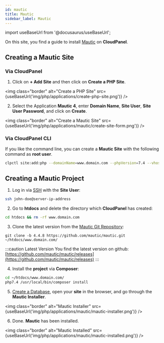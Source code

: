 ```yaml
---
id: mautic
title: Mautic
sidebar_label: Mautic
---
```


import useBaseUrl from '@docusaurus/useBaseUrl';

On this site, you find a guide to install [Mautic](https://www.mautic.org/) on **CloudPanel**.

## Creating a Mautic Site

### Via CloudPanel

1. Click on **+ Add Site** and then click on **Create a PHP Site**.

<img class="border" alt="Create a PHP Site" src={useBaseUrl('img/php/applications/create-php-site.png')} />

2. Select the Application **Mautic 4**, enter **Domain Name**, **Site User**, **Site User Password**, and click on **Create**.

<img class="border" alt="Create a Mautic Site" src={useBaseUrl('img/php/applications/mautic/create-site-form.png')} />

### Via CloudPanel CLI

If you like the command line, you can create a **Mautic Site** with the following command as **root user**.

```bash
clpctl site:add:php --domainName=www.domain.com --phpVersion=7.4 --vhostTemplate='Mautic 4' --siteUser='john-doe' --siteUserPassword='!secretPassword!'
```

## Creating a Mautic Project

1. Log in via [SSH](../../../frontend-area/ssh-ftp/#ssh-login) with the **Site User**:

```bash
ssh john-doe@server-ip-address
```

2. Go to **htdocs** and delete the directory which **CloudPanel** has created:

```bash
cd htdocs && rm -rf www.domain.com
```

3. Clone the latest version from the [Mautic Git Repository](https://github.com/mautic/mautic):

```
git clone -b 4.4.8 https://github.com/mautic/mautic.git ~/htdocs/www.domain.com/
```

:::caution Latest Version
You find the latest version on github: [https://github.com/mautic/mautic/releases](https://github.com/mautic/mautic/releases)
:::

4. Install the **project** via **Composer**:

```bash
cd ~/htdocs/www.domain.com/
php7.4 /usr/local/bin/composer install
```

5. [Create a Database](../../../frontend-area/databases/#adding-a-database), open your **site** in the browser, and go through the **Mautic Installer**.

<img class="border" alt="Mautic Installer" src={useBaseUrl('img/php/applications/mautic/mautic-installer.png')} />

6. Done. **Mautic** has been installed.

<img class="border" alt="Mautic Installed" src={useBaseUrl('img/php/applications/mautic/mautic-installed.png')} />